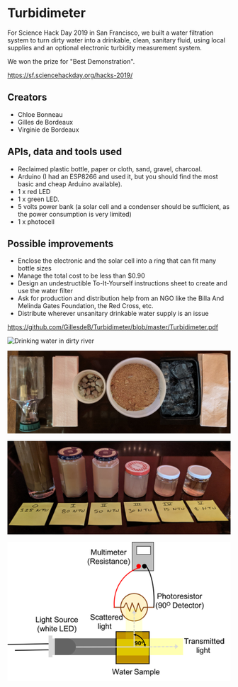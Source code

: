# Turbidimeter
For Science Hack Day 2019 in San Francisco, we built a water filtration system to turn dirty water into a drinkable, clean, sanitary fluid, using local supplies and an optional electronic turbidity measurement system.

We won the prize for "Best Demonstration".

https://sf.sciencehackday.org/hacks-2019/

## Creators
- Chloe Bonneau
- Gilles de Bordeaux
- Virginie de Bordeaux

## APIs, data and tools used
- Reclaimed plastic bottle, paper or cloth, sand, gravel, charcoal.
- Arduino (I had an ESP8266 and used it, but you should find the most basic and cheap Arduino available).
- 1 x red LED
- 1 x green LED.
- 5 volts power bank (a solar cell and a condenser should be sufficient, as the power consumption is very limited)
- 1 x photocell

## Possible improvements
- Enclose the electronic and the solar cell into a ring that can fit many bottle sizes
- Manage the total cost to be less than $0.90
- Design an undestructible To-It-Yourself instructions sheet to create and use the water filter
- Ask for production and distribution help from an NGO like the Billa And Melinda Gates Foundation, the Red Cross, etc.
- Distribute wherever unsanitary drinkable water supply is an issue

https://github.com/GillesdeB/Turbidimeter/blob/master/Turbidimeter.pdf

![Drinking water in dirty river](https://github.com/GillesdeB/Turbidimeter/blob/master/Kids%20drinking%20dirty%20river%20water.jpg)

![Material](https://github.com/GillesdeB/Turbidimeter/blob/master/Turbidimeter%20IMG.jpg)

![Filtartion steps](https://github.com/GillesdeB/Turbidimeter/blob/master/IMG_20191020_095920.jpg)

![Turbidity measurement](https://github.com/GillesdeB/Turbidimeter/blob/master/Turbidimeter.png)
